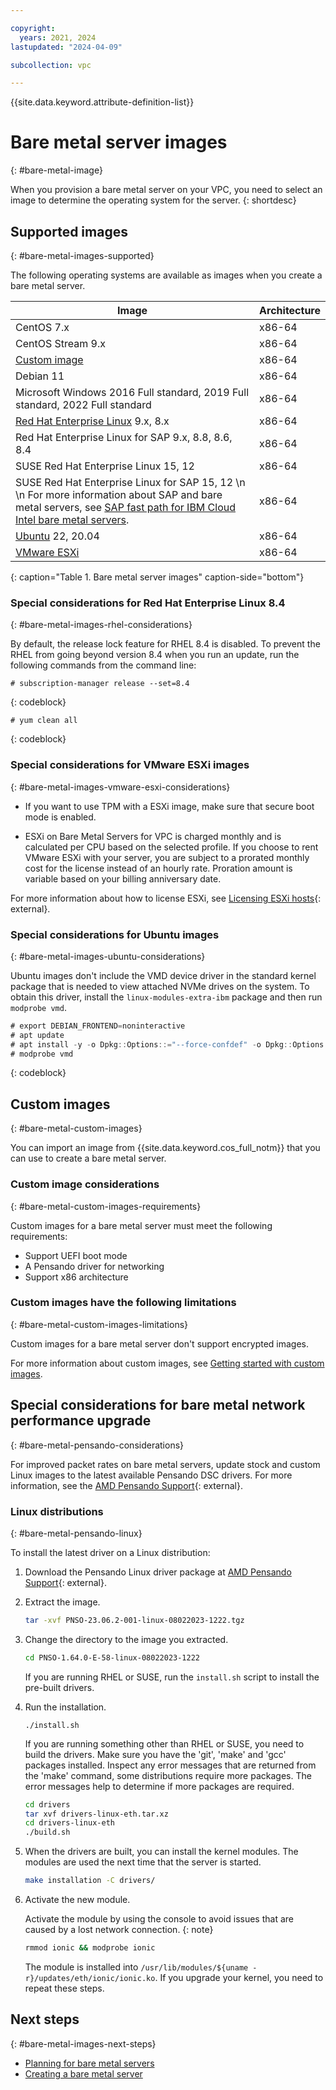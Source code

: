 ```yaml
---

copyright:
  years: 2021, 2024
lastupdated: "2024-04-09"

subcollection: vpc

---
```


{{site.data.keyword.attribute-definition-list}}

# Bare metal server images
{: #bare-metal-image}

When you provision a bare metal server on your VPC, you need to select an image to determine the operating system for the server.
{: shortdesc}

## Supported images
{: #bare-metal-images-supported}

The following operating systems are available as images when you create a bare metal server.

| Image | Architecture |
|---|---|
| CentOS 7.x | x86-64 |
| CentOS Stream 9.x | x86-64 |
| [Custom image](#bare-metal-custom-images) | x86-64 |
| Debian 11 | x86-64 |
| Microsoft Windows 2016 Full standard, 2019 Full standard, 2022 Full standard | x86-64 |
| [Red Hat Enterprise Linux](#bare-metal-images-rhel-considerations) 9.x, 8.x| x86-64 |
| Red Hat Enterprise Linux for SAP 9.x, 8.8, 8.6, 8.4 | x86-64 |
| SUSE Red Hat Enterprise Linux 15, 12 | x86-64 |
| SUSE Red Hat Enterprise Linux for SAP 15, 12  \n  \n For more information about SAP and bare metal servers, see [SAP fast path for IBM Cloud Intel bare metal servers](/docs/sap?topic=sap-fast-path-site-map-intel-bm). | x86-64 
| [Ubuntu](#bare-metal-images-ubuntu-considerations) 22, 20.04 | x86-64 |
| [VMware ESXi](#bare-metal-images-vmware-esxi-considerations) | x86-64 |
{: caption="Table 1. Bare metal server images" caption-side="bottom"}

### Special considerations for Red Hat Enterprise Linux 8.4
{: #bare-metal-images-rhel-considerations}

By default, the release lock feature for RHEL 8.4 is disabled. To prevent the RHEL from going beyond version 8.4 when you run an update, run the following commands from the command line:

   ```text
   # subscription-manager release --set=8.4
   ```
 {: codeblock}

   ```text
   # yum clean all
   ```
   {: codeblock}

### Special considerations for VMware ESXi images
{: #bare-metal-images-vmware-esxi-considerations}

* If you want to use TPM with a ESXi image, make sure that secure boot mode is enabled.

* ESXi on Bare Metal Servers for VPC is charged monthly and is calculated per CPU based on the selected profile. If you choose to rent VMware ESXi with your server, you are subject to a prorated monthly cost for the license instead of an hourly rate. Proration amount is variable based on your billing anniversary date.

For more information about how to license ESXi, see [Licensing ESXi hosts](https://docs.vmware.com/en/VMware-vSphere/7.0/com.vmware.esxi.install.doc/GUID-28D25806-748B-49C0-97A1-E7DE5CB335A9.html){: external}.

### Special considerations for Ubuntu images
{: #bare-metal-images-ubuntu-considerations}

Ubuntu images don't include the VMD device driver in the standard kernel package that is needed to view attached NVMe drives on the system. To obtain this driver, install the `linux-modules-extra-ibm` package and then run `modprobe vmd`.

```java
# export DEBIAN_FRONTEND=noninteractive
# apt update
# apt install -y -o Dpkg::Options::="--force-confdef" -o Dpkg::Options::="--force-confold" linux-modules-extra-ibm linux-modules-extra-$(uname -r)
# modprobe vmd
```
{: codeblock}

## Custom images
{: #bare-metal-custom-images}

You can import an image from {{site.data.keyword.cos_full_notm}} that you can use to create a bare metal server.

### Custom image considerations
{: #bare-metal-custom-images-requirements}

Custom images for a bare metal server must meet the following requirements:

* Support UEFI boot mode
* A Pensando driver for networking
* Support x86 architecture

### Custom images have the following limitations
{: #bare-metal-custom-images-limitations}

Custom images for a bare metal server don't support encrypted images.

For more information about custom images, see [Getting started with custom images](/docs/vpc?topic=vpc-planning-custom-images).

## Special considerations for bare metal network performance upgrade
{: #bare-metal-pensando-considerations}

For improved packet rates on bare metal servers, update stock and custom Linux images to the latest available Pensando DSC drivers. For more information, see the [AMD Pensando Support](https://www.amd.com/en/support/accelerators/pensando.html){: external}.


### Linux distributions
{: #bare-metal-pensando-linux}

To install the latest driver on a Linux distribution:

1. Download the Pensando Linux driver package at [AMD Pensando Support](https://www.amd.com/en/support/accelerators/pensando.html){: external}.
   
2. Extract the image.
   
   ```sh
   tar -xvf PNSO-23.06.2-001-linux-08022023-1222.tgz
   ```
   
3. Change the directory to the image you extracted.
   
   ```sh
   cd PNSO-1.64.0-E-58-linux-08022023-1222
   ```
   
   If you are running RHEL or SUSE, run the `install.sh` script to install the pre-built drivers.
   
4. Run the installation.
   
   `./install.sh`
   
   If you are running something other than RHEL or SUSE, you need to build the drivers. Make sure you have the 'git', 'make' and 'gcc' packages installed. Inspect any error messages that are returned from the 'make' command, some distributions require more packages. The error messages help to determine if more packages are required.
   
   ```sh
   cd drivers
   tar xvf drivers-linux-eth.tar.xz
   cd drivers-linux-eth
   ./build.sh
   ```
   
5. When the drivers are built, you can install the kernel modules. The modules are used the next time that the server is started.
   
   ```sh
   make installation -C drivers/
   ```
   
6. Activate the new module.
   
   Activate the module by using the console to avoid issues that are caused by a lost network connection.
   {: note}
   
   ```sh
   rmmod ionic && modprobe ionic
   ```
   
   The module is installed into `/usr/lib/modules/${uname -r}/updates/eth/ionic/ionic.ko`. If you upgrade your kernel, you need to repeat these steps.


## Next steps
{: #bare-metal-images-next-steps}

* [Planning for bare metal servers](/docs/vpc?topic=vpc-planning-for-bare-metal-servers)
* [Creating a bare metal server](/docs/vpc?topic=vpc-creating-bare-metal-servers)

